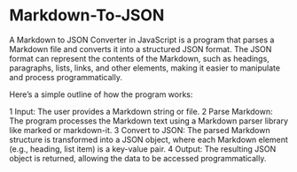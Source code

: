 # Markdown-To-JSON
A Markdown to JSON Converter in JavaScript is a program that parses a Markdown file and converts it into a structured JSON format. The JSON format can represent the contents of the Markdown, such as headings, paragraphs, lists, links, and other elements, making it easier to manipulate and process programmatically.

Here’s a simple outline of how the program works:

1 Input: The user provides a Markdown string or file.
2 Parse Markdown: The program processes the Markdown text using a Markdown parser library like marked or markdown-it.
3 Convert to JSON: The parsed Markdown structure is transformed into a JSON object, where each Markdown element (e.g., heading, list item) is a key-value pair.
4 Output: The resulting JSON object is returned, allowing the data to be accessed programmatically.
